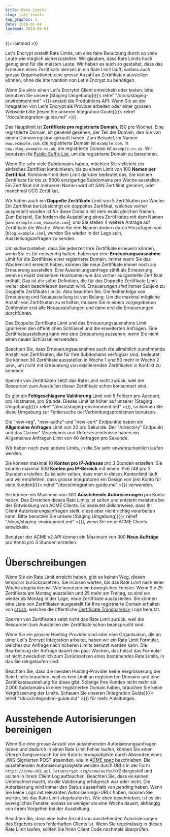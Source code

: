 ```yaml
---
title: Rate Limits
slug: rate-limits
top_graphic: 1
date: 2018-01-04
lastmod: 2018-08-01
---
```


{{< lastmod >}}

Let's Encrypt erstellt Rate Limits, um eine faire Benutzung durch so viele
Leute wie möglich sicherzustellen. Wir glauben, dass Rate Limits hoch genug
sind für die meisten Leute. Wir haben es auch so gestaltet, dass das
Erneuern eines Zertifikats niemals in ein Rate Limit läuft, sodass auch
grosse Organisationen eine grosse Anzahl an Zertifikaten ausstellen können,
ohne die Intervention von Let's Encrypt zu benötigen.

Wenn Sie aktiv einen Let's Encrytpt Client entwickeln oder testen, bitte
benutzen Sie unsere [Staging Umgebung]({{< relref "/docs/staging-environment.md" >}}) anstatt
die Produktions API.
Wenn Sie an der Integration von Let's Encrypt als Provider arbeiten oder
einer grossen Webseite bitte [lesen Sie unseren Integration Guide]({{< relref "/docs/integration-guide.md" >}}).

Das Hauptlimit ist <a name="certificates-per-registered-domain"></a>**Zertifikate
 pro registrierte Domain**, (50 pro Woche).
Eine registrierte Domain, ist generell gesehen, der Teil der Domain, den Sie
von einem Domainregistrar gekauft haben. Zum Beispiel, im Namen `www.example.com`,
die registrierte Domain ist `example.com`. In `new.blog.example.co.uk`,
die registrierte Domain ist `example.co.uk`. Wir benutzen die
[Public Suffix List](https://publicsuffix.org), um die registrierte Domain zu
berechnen.

Wenn Sie sehr viele Subdomains haben, möchten Sie vielleicht ein einfaches
Zertifikat kombinieren, bis zu einem Limit von 100 <a name="names-per-certificate"></a>**Namen
 per Zertifikat**. Kombiniert mit dem Limit darüber bedeutet das, Sie können
Zertifikate für bis zu 5000 einzigartige Subdomains pro Woche ausstellen.
Ein Zertifikat mit mehreren Namen wird oft SAN Zertifikat genannt, 
oder manchmal UCC Zertifikat.

Wir haben auch ein <a name="duplicate-certificate"></a>**Doppelte Zertifikate** Limit
von 5 Zertifikaten pro Woche. Ein Zertifikat berücksichtigt ein doppeltes Zertifikat,
welches vorher ausgestellt worden ist für diese Domain mit dem exakt gleichen Namen.
Zum Beispiel, Sie fordern die Ausstellung eines Zertifikates mit dem Namen
[`www.example.com`, `example.com`], und Sie stellen 4 weitere Anträge auf Zertifikate
die Woche. Wenn Sie den Namen ändern durch Hinzufügen von [`blog.example.com`],
werden Sie wieder in der Lage sein, Ausstellungsanfragen zu senden.

Um sicherzustellen, dass Sie jederzeit Ihre Zertifikate erneuern können, wenn Sie
es für notwendig halten, haben wir eine <a name="renewal-exemption"></a>**Erneuerungsausnahme**
Limit für die Zertifikate einer registrierte Domain. Immer wenn Sie das
Wochenlimit erreicht haben, können Sie neue Zertifikate immer noch als Erneuerung
ausstellen. Eine Ausstellungsanfrage zählt als Erneuerung, wenn es exakt
denselben Hostnamen wie das vorher ausgestellte Zertifikat enthält. Das ist die
selbe Definition, die für das Doppelte Zertifikate Limit weiter oben beschrieben
benutzt wird. Erneuerungen *sind* immer Subjekt zu Doppelte Zertifikate Limits.
Also beachten Sie: Die Reihenfolge von Erneuerung und Neuausstellung ist von
Belang. Um die maximal mögliche Anzahl von Zertifikaten zu erhalten, müssen
Sie in einem vorgegebenen Zeitfenster erst alle Neuausstellungen und dann
erst die Erneuerungen durchführen.

Das Doppelte Zertifikate Limit und das Erneuerungsausnahme Limit ignorieren
den öffentlichen Schlüssel und die erweiterten Anfragen. Eine Zertifikatausstellung
kann wie eine Erneuerung aussehen, wenn Sie nicht einen neuen Schlüssel
verwenden.

Beachten Sie, dass Erneuerungsausnahme auch die allmählich zunehmende Anzahl
von Zertifikaten, die für Ihre Subdomains verfügbar sind, bedeutet. Sie
können 50 Zertifikate aussstellen in Woche 1 und 50 mehr in Woche 2 usw.,
um nicht mit Erneuerung von existierenden Zertifikaten in Konflikt zu kommen.

Sperren von Zertifikaten setzt das Rate Limit nicht zurück, weil die
Resourcen zum Ausstellen dieser Zertifikate schon konsumiert sind.

Es gibt ein <a name="failed-validations"></a>**Fehlgeschlagene Validierung**
Limit von 5 Fehlern pro Account, pro Hostname, pro Stunde. Dieses Limit
ist höher auf unserer [Staging 
Umgebung]({{< relref "/docs/staging-environment.md" >}}), so können Sie diese Umgebung zur Fehlersuche bei Verbindungsproblemen
benutzen.

Die "new-reg", "new-authz" und "new-cert" Endpunkte haben ein <a
name="overall-requests"></a>**Allgemeine Anfragen** Limit von 20 pro Sekunde.
Der "/directory" Endpunkt und das "/acme" Verzeichnis und Unterverzeichnisse
haben ein Allgemeines Anfragen Limit von 40 Anfragen pro Sekunde.

Wir haben noch zwei andere Limits, in die Sie sehr unwahrscheinlich
laufen werden.

Sie können maximal 10 <a name="accounts-per-ip-address"></a>**Konten pro IP-Adresse**
pro 3 Stunden erstellen. Sie können maximal 500 **Konten pro IP-Bereich**
mit einem IPv6 /48 pro 3 Stunden erstellen.
Es ist sehr selten, dass man in dieses Kontenlimit läuft und wir empfehlen,
dass grosse Integratoren ein Design von [ein Konto für viele Kunden]({{< relref "/docs/integration-guide.md" >}})
verwenden.

Sie können ein Maximum von 300 <a name="pending-authorizations"></a>**Ausstehende
Autorisierungen** pro Konto haben. Das Erreichen dieses Rate Limits ist
selten und entsteht meistens bei der Entwicklung von ACME Clients.
Es bedeutet üblichrweise, dass Ihr Client Autorisierungsanfragen stellt,
diese aber nicht richtig verarbeiten kann.
Bitte benutzen Sie unsere [Staging Umgebung]({{< relref "/docs/staging-environment.md" >}}),
wenn Sie neue ACME Clients entwickeln.

Benutzer der ACME v2 API können ein Maximum von 300 <a
name="new-orders"></a>**Neue Aufträge** pro Konto pro 3 Stunden erstellen.

# <a name="overrides"></a>Überschreibungen

Wenn Sie ein Rate Limit erreicht haben, gibt es keinen Weg, diesen temporär
zurückzusetzen. Sie müssen warten, bis das Rate Limit nach einer Woche
abgelaufen ist. Wie benutzen ein bewegliches Fenster. Wenn Sie 25 Zertifikate
am Montag ausstellen und 25 mehr am Freitag, so sind sie wieder ab Montag in
der Lage, neue Zertifikate auszustellen. Sie können eine Liste von
Zertifikaten ausgestellt für Ihre registrierte Domain erhalten von
[crt.sh](https://crt.sh), welches die öffentliche
[Certificate Transparency](https://www.certificate-transparency.org)
Logs benutzt.

Sperren von Zertifikaten setzt nicht das Rate Limit zurück, weil die
Resourcen zum Ausstellen der Zertifikate schon beansprucht sind.

Wenn Sie ein grosser Hosting-Provider sind oder eine Organisation, die an
einer Let's Encrypt Integration arbeitet, haben wir ein
[Rate Limit Formular](https://goo.gl/forms/plqRgFVnZbdGhE9n1), welches zur
Anfrage nach höheren Limits benutzt werden kann. Die Bearbeitung der Anfrage
dauert ein paar Wochen, das heisst das Formular ist nicht zweckdienlich zum
Zurücksetzen eines bestehendes Rate Limits, in das Sie reingelaufen sind.

Beachten Sie, dass die meisten Hosting-Provider keine Vergrösserung der
Rate Limits brauchen, weil es kein Limit an registrierten Domains und
eine Zertifikatsausstellung für diese gibt. Solange Ihre Kunden nicht mehr
als 2.000 Subdomains in einer registrierten Domain haben, brauchen Sie keine
Vergrösserung der Limits. Schauen Sie unseren [Integration
Guide]({{< relref "/docs/integration-guide.md" >}}) für mehr Anleitungen.

# <a name="clearing-pending"></a>Ausstehende Autorisierungen bereinigen

Wenn Sie eine grosse Anzahl von ausstehenden Autorisierungsanfragen haben
und dadurch in einen Rate Limit Fehler laufen, können Sie einen
Überprüfungsversuch für die Autorisierungsobjekte durch Absenden eines
JWS-Signierten POST absenden, wie in
[ACME spec](https://tools.ietf.org/html/rfc8555#section-7.5.1)
beschrieben.
Die ausstehenden Autorisierungsobjekte werden durch URLs in der Form
`https://acme-v02.api.letsencrypt.org/acme/authz/XYZ` dargestell und sollten in
Ihrem Client Log auftauchen. Beachten Sie, dass es keinen Unterschied macht,
ob die Validierung erfolgreich war oder nicht. Die Autorisierung wird immer
den Status ausserhalb von *pending* haben. Wenn Sie keine Logs mit relevanten
Autorisierungs-URLs haben, müssen Sie warten, bis das Rate Limit abgelaufen ist.
Wie oben beschrieben, ist es ein bewegliches Fenster, sodass es weniger als eine
Woche dauert, abhängig von ihrem Vorgehen bei der Ausstellung.

Beachten Sie, dass eine hohe Anzahl von ausstehenden Autorisierungen das Ergebnis
eines fehlerhaften Clients ist. Wenn Sie regelmässig in dieses Rate Limit laufen,
sollten Sie Ihren Client Code nochmals überprüfen.
